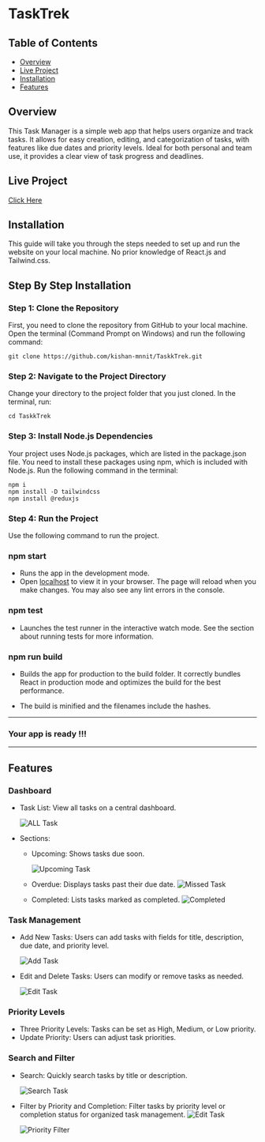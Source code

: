 # TaskTrek

## Table of Contents
- [Overview](#overview)
- [Live Project](#live-project)
- [Installation](#installation)
- [Features](#features)

## Overview

This Task Manager is a simple web app that helps users organize and track tasks. It allows for easy creation, editing, and categorization of tasks, with features like due dates and priority levels. Ideal for both personal and team use, it provides a clear view of task progress and deadlines.

## Live Project 

[Click Here](https://taskk-trek.vercel.app/)

## Installation

This guide will take you through the steps needed to set up and run the website on your local machine. No prior knowledge of React.js and Tailwind.css.

## Step By Step Installation

### Step 1: Clone the Repository
First, you need to clone the repository from GitHub to your local machine. Open the terminal (Command Prompt on Windows) and run the following command:

    git clone https://github.com/kishan-mnnit/TaskkTrek.git

### Step 2: Navigate to the Project Directory
Change your directory to the project folder that you just cloned. In the terminal, run:

    cd TaskkTrek

### Step 3: Install Node.js Dependencies
Your project uses Node.js packages, which are listed in the package.json file. You need to install these packages using npm, which is included with Node.js. Run the following command in the terminal:

    npm i
    npm install -D tailwindcss
    npm install @reduxjs

### Step 4: Run the Project
Use the following command to run the project. 
### npm start
- Runs the app in the development mode.
- Open [localhost](http://localhost:3000) to view it in your browser. The page will reload when you make changes.
You may also see any lint errors in the console.

### npm test

- Launches the test runner in the interactive watch mode. See the section about running tests for more information.

### npm run build

- Builds the app for production to the build folder. It correctly bundles React in production mode and optimizes the build for the best performance.

- The build is minified and the filenames include the hashes.

---
### Your app is ready !!!
---

## Features 

### Dashboard

- Task List: View all tasks on a central dashboard.

    ![ALL Task](/Image_assets/all_task.png?raw=true "Add Task")

- Sections:
 
    - Upcoming: Shows tasks due soon.

        ![Upcoming Task](/Image_assets/upcoming_task.png?raw=true "Upcoming Task")

    - Overdue: Displays tasks past their due date.
        ![Missed Task](/Image_assets/missed_task.png?raw=true "Overdue")

    - Completed: Lists tasks marked as completed.
    ![Completed](/Image_assets/complete.png?raw=true "Completed")

### Task Management

- Add New Tasks: Users can add tasks with fields for title, description, due date, and 
priority level.

    ![Add Task](/Image_assets/add_task.png?raw=true "Add Task")

- Edit and Delete Tasks: Users can modify or remove tasks as needed.

    ![Edit Task](/Image_assets/edit_task.png?raw=true "Edit Task")


### Priority Levels

- Three Priority Levels: Tasks can be set as High, Medium, or Low priority.
- Update Priority: Users can adjust task priorities.

### Search and Filter

- Search: Quickly search tasks by title or description.

    ![Search Task](/Image_assets/search.png?raw=true "Edit Task")

- Filter by Priority and Completion: Filter tasks by priority level or completion status for organized task management.
    ![Edit Task](/Image_assets/sorting.png?raw=true "Edit Task")

    ![Priority Filter](/Image_assets/priority.png?raw=true "Priority Task")